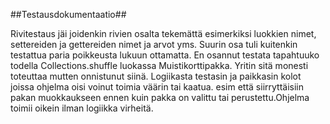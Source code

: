 ##Testausdokumentaatio##

Rivitestaus jäi joidenkin rivien osalta tekemättä esimerkiksi luokkien nimet, settereiden ja gettereiden nimet ja arvot yms. Suurin osa tuli kuitenkin testattua paria poikkeusta lukuun ottamatta. En osannut testata tapahtuuko todella Collections.shuffle luokassa Muistikorttipakka. Yritin sitä monesti toteuttaa mutten onnistunut siinä.
Logiikasta testasin ja paikkasin kolot joissa ohjelma oisi voinut toimia väärin tai kaatua. esim että siirryttäisiin pakan muokkaukseen ennen kuin pakka on valittu tai perustettu.Ohjelma toimii oikein ilman logiikka virheitä.